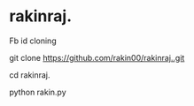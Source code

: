 # rakinraj.
Fb id cloning


git clone https://github.com/rakin00/rakinraj..git


cd rakinraj.

python rakin.py
